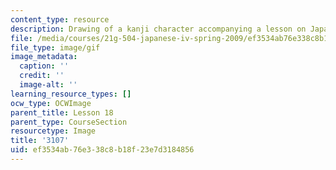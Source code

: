 ```yaml
---
content_type: resource
description: Drawing of a kanji character accompanying a lesson on Japanese.
file: /media/courses/21g-504-japanese-iv-spring-2009/ef3534ab76e338c8b18f23e7d3184856_3107.gif
file_type: image/gif
image_metadata:
  caption: ''
  credit: ''
  image-alt: ''
learning_resource_types: []
ocw_type: OCWImage
parent_title: Lesson 18
parent_type: CourseSection
resourcetype: Image
title: '3107'
uid: ef3534ab-76e3-38c8-b18f-23e7d3184856
---
```

